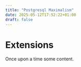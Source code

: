 ```yaml
---
title: "Postgresql Maximalism"
date: 2025-05-12T17:52:22+01:00
draft: false
---
```


# Extensions

Once upon a time some content.
